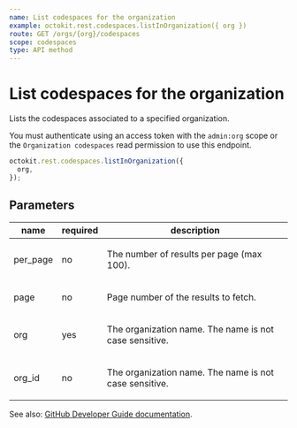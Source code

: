 ```yaml
---
name: List codespaces for the organization
example: octokit.rest.codespaces.listInOrganization({ org })
route: GET /orgs/{org}/codespaces
scope: codespaces
type: API method
---
```


# List codespaces for the organization

Lists the codespaces associated to a specified organization.

You must authenticate using an access token with the `admin:org` scope or the `Organization codespaces` read permission to use this endpoint.

```js
octokit.rest.codespaces.listInOrganization({
  org,
});
```

## Parameters

<table>
  <thead>
    <tr>
      <th>name</th>
      <th>required</th>
      <th>description</th>
    </tr>
  </thead>
  <tbody>
    <tr><td>per_page</td><td>no</td><td>

The number of results per page (max 100).

</td></tr>
<tr><td>page</td><td>no</td><td>

Page number of the results to fetch.

</td></tr>
<tr><td>org</td><td>yes</td><td>

The organization name. The name is not case sensitive.

</td></tr>
<tr><td>org_id</td><td>no</td><td>

The organization name. The name is not case sensitive.

</td></tr>
  </tbody>
</table>

See also: [GitHub Developer Guide documentation](https://docs.github.com/rest/codespaces/organizations#list-codespaces-for-the-organization).
